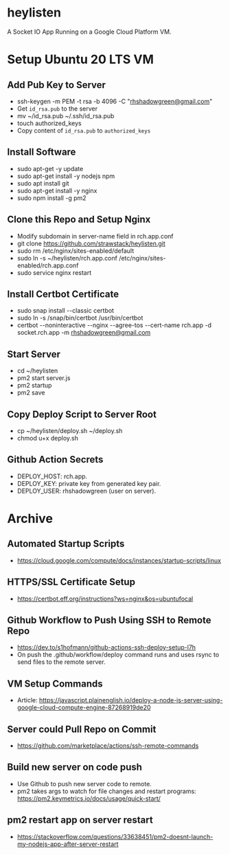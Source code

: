 # heylisten

A Socket IO App Running on a Google Cloud Platform VM.

# Setup Ubuntu 20 LTS VM

## Add Pub Key to Server
- ssh-keygen -m PEM -t rsa -b 4096 -C "rhshadowgreen@gmail.com"
- Get `id_rsa.pub` to the server
- mv ~/id_rsa.pub ~/.ssh/id_rsa.pub
- touch authorized_keys
- Copy content of `id_rsa.pub` to `authorized_keys`

## Install Software
- sudo apt-get -y update
- sudo apt-get install -y nodejs npm
- sudo apt install git
- sudo apt-get install -y nginx
- sudo npm install -g pm2

## Clone this Repo and Setup Nginx
- Modify subdomain in server-name field in rch.app.conf
- git clone https://github.com/strawstack/heylisten.git
- sudo rm /etc/nginx/sites-enabled/default
- sudo ln -s ~/heylisten/rch.app.conf /etc/nginx/sites-enabled/rch.app.conf
- sudo service nginx restart

## Install Certbot Certificate
- sudo snap install --classic certbot
- sudo ln -s /snap/bin/certbot /usr/bin/certbot
- certbot --noninteractive --nginx --agree-tos --cert-name rch.app -d socket.rch.app -m rhshadowgreen@gmail.com

## Start Server
- cd ~/heylisten
- pm2 start server.js
- pm2 startup
- pm2 save

## Copy Deploy Script to Server Root
- cp ~/heylisten/deploy.sh ~/deploy.sh
- chmod u+x deploy.sh

## Github Action Secrets
- DEPLOY_HOST: rch.app.
- DEPLOY_KEY: private key from generated key pair.
- DEPLOY_USER: rhshadowgreen (user on server).

# Archive

## Automated Startup Scripts
- https://cloud.google.com/compute/docs/instances/startup-scripts/linux

## HTTPS/SSL Certificate Setup
- https://certbot.eff.org/instructions?ws=nginx&os=ubuntufocal

## Github Workflow to Push Using SSH to Remote Repo
- https://dev.to/s1hofmann/github-actions-ssh-deploy-setup-l7h
- On push the .github/workflow/deploy command runs and uses rsync to send files to the remote server.

## VM Setup Commands
- Article: https://javascript.plainenglish.io/deploy-a-node-js-server-using-google-cloud-compute-engine-87268919de20

## Server could Pull Repo on Commit
- https://github.com/marketplace/actions/ssh-remote-commands

## Build new server on code push
- Use Github to push new server code to remote.
- pm2 takes args to watch for file changes and restart programs: https://pm2.keymetrics.io/docs/usage/quick-start/

## pm2 restart app on server restart
- https://stackoverflow.com/questions/33638451/pm2-doesnt-launch-my-nodejs-app-after-server-restart
